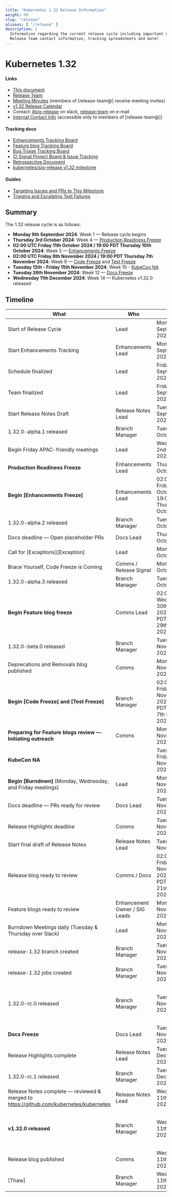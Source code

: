 ```yaml
---
title: "Kubernetes 1.32 Release Information"
weight: 98
slug: "release"
aliases: [ "/release" ]
description: |
  Information regarding the current release cycle including important dates,
  Release Team contact information, tracking spreadsheets and more!
---
```


# Kubernetes 1.32

#### Links

* [This document](https://git.k8s.io/sig-release/releases/release-1.32/README.md)
* [Release Team](https://github.com/kubernetes/sig-release/blob/master/releases/release-1.32/release-team.md)
* [Meeting Minutes](https://bit.ly/k8s132-releasemtg) (members of [release-team@] receive meeting invites)
* [v1.32 Release Calendar](https://bit.ly/k8s-release-cal)
* Contact: [#sig-release](https://kubernetes.slack.com/archives/C2C40FMNF) on slack, [release-team](mailto://release-team@kubernetes.io) on e-mail
* [Internal Contact Info](https://bit.ly/k8s132-contacts) (accessible only to members of [release-team@])

#### Tracking docs

* [Enhancements Tracking Board](https://bit.ly/k8s132-enhancements)
* [Feature blog Tracking Board](https://bit.ly/k8s132-feature-blogs)
* [Bug Triage Tracking Board](https://bit.ly/k8s132-bugtriage)
* [CI Signal Project Board & Issue Tracking](https://bit.ly/k8s133-cisignal)
* [Retrospective Document](https://bit.ly/k8s133-retro)
* [kubernetes/sig-release v1.32 milestone](https://github.com/kubernetes/kubernetes/milestone/65)

#### Guides

* [Targeting Issues and PRs to This Milestone](https://git.k8s.io/community/contributors/devel/sig-release/release.md)
* [Triaging and Escalating Test Failures](https://git.k8s.io/community/contributors/devel/sig-testing/testing.md#troubleshooting-a-failure)

## Summary

The 1.32 release cycle is as follows:

- **Monday 9th September 2024**: Week 1 — Release cycle begins
- **Thursday 3rd October 2024**: Week 4 — [Production Readiness Freeze](https://groups.google.com/g/kubernetes-sig-architecture/c/a6_y81N49aQ)
- **02:00 UTC Friday 11th October 2024 / 19:00 PDT Thursday 10th October 2024**: Week 5 — [Enhancements Freeze](../release_phases.md#enhancements-freeze)
- **02:00 UTC Friday 8th November 2024 / 19:00 PDT Thursday 7th November 2024**: Week 9 — [Code Freeze](../release_phases.md#code-freeze) and [Test Freeze](../release_phases.md#test-freeze)
- **Tuesday 12th - Friday 15th November 2024**: Week 10 - [KubeCon NA](https://events.linuxfoundation.org/kubecon-cloudnativecon-north-america/)
- **Tuesday 26th November 2024**: Week 12 — [Docs Freeze](../release_phases.md#docs-freeze)
- **Wednesday 11th December 2024**: Week 14 — Kubernetes v1.32.0 released

## Timeline

| **What**                                                                               | **Who**                       | **When**                                                                    | **Week** | **CI Signal**                                          |
|----------------------------------------------------------------------------------------|-------------------------------|-----------------------------------------------------------------------------|----------|--------------------------------------------------------|
| Start of Release Cycle                                                                 | Lead                          | Monday 9th September 2024                                                   | week 1   | [master-blocking]                                      |
| Start Enhancements Tracking                                                            | Enhancements Lead             | Monday 9th September 2024                                                   | week 1   |                                                        |
| Schedule finalized                                                                     | Lead                          | Friday 13th September 2024                                                  | week 1   |                                                        |
| Team finalized                                                                         | Lead                          | Friday 13th September 2024                                                  | week 1   |                                                        |
| Start Release Notes Draft                                                              | Release Notes Lead            | Tuesday 24th September 2024                                                 | week 3   |                                                        |
| 1.32.0-alpha.1 released                                                                | Branch Manager                | Tuesday 1st October 2024                                                    | week 4   |                                                        |
| Begin Friday APAC-friendly meetings                                                    | Lead                          | Wednesday 2nd October 2024                                                  | week 4   |                                                        |
| **Production Readiness Freeze**                                                        | Enhancements Lead             | Thursday 3rd October 2024                                                   | week 4   |                                                        |
| **Begin [Enhancements Freeze]**                                                        | Enhancements Lead             | 02:00 UTC Friday 11th October 2024 / 19:00 PDT Thursday 10th October 2024   | week 5   | [master-blocking], [master-informing]                  |
| 1.32.0-alpha.2 released                                                                | Branch Manager                | Tuesday 15th October 2024                                                   | week 6   |                                                        |
| Docs deadline — Open placeholder PRs                                                   | Docs Lead                     | Thursday 24th October 2024                                                  | week 7   |                                                        |
| Call for [Exceptions][Exception]                                                       | Lead                          | Monday 28th October 2024                                                    | week 8   |                                                        |
| Brace Yourself, Code Freeze is Coming                                                  | Comms / Release Signal        | Monday 28th October 2024                                                    | week 8   |                                                        |
| 1.32.0-alpha.3 released                                                                | Branch Manager                | Tuesday 29th October 2024                                       | week 8   |                                                        |
| **Begin Feature blog freeze**                                                          | Comms Lead                    | 02:00 UTC Wednesday 30th October 2024 / 19:00 PDT Tuesday 29th October 2024 | week 8   |                                                        |
| 1.32.0-beta.0 released                                                                 | Branch Manager                | Tuesday 5th November 2024                                                   | week 9   |                                                        |
| Deprecations and Removals blog published                                               | Comms                         | Monday 4th November 2024                                                    | week 9   |                                                        |
| **Begin [Code Freeze] and [Test Freeze]**                                              | Branch Manager                | 02:00 UTC Friday 8th November 2024 / 19:00 PDT Thursday 7th November 2024   | week 9   |                                                        |
| **Preparing for Feature blogs review — Initiating outreach**                           | Comms                         | Monday 11th November 2024                                                   | week 10  |                                                        |
| **KubeCon NA**                                                                         |                               | Tuesday 12th - Friday 15th November 2024                                    | week 10  |                                                        |
| **Begin [Burndown]** (Monday, Wednesday, and Friday meetings)                          | Lead                          | Monday 18th November 2024                                                   | week 11  |                                                        |
| Docs deadline — PRs ready for review                                                   | Docs Lead                     | Tuesday 19th November 2024                                                  | week 11  |                                                        |
| Release Highlights deadline                                                            | Comms                         | Tuesday 19th November 2024                                                  | week 11  |                                                        |
| Start final draft of Release Notes                                                     | Release Notes Lead            | Tuesday 19th November2024                                                   | week 11  |                                                        |
| Release blog ready to review                                                           | Comms / Docs                  | 02:00 UTC Friday 22th November 2024 / 19:00 PDT Thursday 21st November 2024 | week 11  |                                                        |
| Feature blogs ready to review                                                          | Enhancement Owner / SIG Leads | Monday 25th November 2024                                                   | week 12  |                                                        |
| Burndown Meetings daily (Tuesday & Thursday over Slack)                                | Lead                          | Monday 25th November 2024                                                   | week 12  |                                                        |
| release-1.32 branch created                                                            | Branch Manager                | Tuesday 26th November 2024                                                  | week 12  |                                                        |
| release-1.32 jobs created                                                              | Branch Manager                | Tuesday 26th November 2024                                                  | week 12  |                                                        |
| 1.32.0-rc.0 released                                                                   | Branch Manager                | Tuesday 26th November 2024                                                  | week 12  | [1.32-blocking], [master-blocking], [master-informing] |
| **Docs Freeze**                                                                        | Docs Lead                     | Tuesday 26th November 2024                                                  | week 12  |                                                        |
| Release Highlights complete                                                            | Release Notes Lead            | Tuesday 3rd December 2024                                                   | week 13  |                                                        |
| 1.32.0-rc.1 released                                                                   | Branch Manager                | Tuesday 3rd December 2024                                                   | week 13  |                                                        |
| Release Notes complete — reviewed & merged to https://github.com/kubernetes/kubernetes | Release Notes Lead            | Wednesday 11th December 2024                                                | week 14  |                                                        |
| **v1.32.0 released**                                                                   | Branch Manager                | Wednesday 11th December 2024                                                | week 14  | [1.32-blocking], [master-blocking], [master-informing] |
| Release blog published                                                                 | Comms                         | Wednesday 11th December 2024                                                | week 14  |                                                        |
| [Thaw]                                                                                 | Branch Manager                | Wednesday 11th December 2024                                                | week 14  |                                                        |
